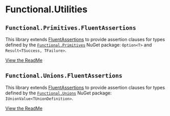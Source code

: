 # Functional.Utilities

## `Functional.Primitives.FluentAssertions`

This library extends [FluentAssertions](https://fluentassertions.com/) to provide assertion clauses for types defined by the [`Functional.Primitives`](https://github.com/JohannesMoersch/Functional) NuGet package: `Option<T>` and `Result<TSuccess, TFailure>`.

[View the ReadMe](src/Functional.Primitives.FluentAssertions/README.md)

## `Functional.Unions.FluentAssertions`

This library extends [FluentAssertions](https://fluentassertions.com/) to provide assertion clauses for types defined by the [`Functional.Unions`](https://github.com/JohannesMoersch/Functional) NuGet package: `IUnionValue<TUnionDefinition>`.

[View the ReadMe](src/Functional.Unions.FluentAssertions/README.md)
